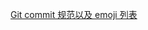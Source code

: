 [Git commit 规范以及 emoji 列表](https://www.jianshu.com/p/dbc1c27acad2?utm_campaign=maleskine&utm_content=note&utm_medium=seo_notes&utm_source=recommendation)